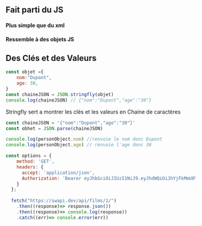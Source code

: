 ## Fait parti du JS 
#### Plus simple que du xml
#### Ressemble à des objets JS
## Des Clés et des Valeurs
```js
const objet ={
    nom:"Dupont",
    age: 30,
}
const chaineJSON = JSON.stringfly(objet)
console.log(chaineJSON) // {"nom":"Dupont","age":"30"}
```
Stringfly sert a montrer les clés et les valeurs en Chaine de caractères

```js
const chaineJSON = '{"nom":"Dupont","age":"30"}'
const obhet = JSON.parse(chaineJSON)

console.log(personObject.nom) //renvoie le nom donc Dupont 
console.log(personObject.age) // renvoie l'age donc 30
```

```js
const options = {
    method: 'GET',
    headers: {
      accept: 'application/json',
      Authorization: 'Bearer eyJhbGciOiJIUzI1NiJ9.eyJhdWQiOiJhYjFkMmU0YjFjNGMxNGFhYTk4YTY0ZWI3NWFjMmQxYiIsInN1YiI6IjY1ZTA1MDQwMzkxYjljMDE4NjgyOGZmOSIsInNjb3BlcyI6WyJhcGlfcmVhZCJdLCJ2ZXJzaW9uIjoxfQ.sW4H-AvPRcTUVxjEQDmvyp3efO-Z9KubjsURqAQfjvg'
    }
  };
  
  fetch("https://swapi.dev/api/films/1/")
    .then((response)=> response.json())
    .then((response)=> console.log(response))
    .catch((err)=> console.error(err))
```